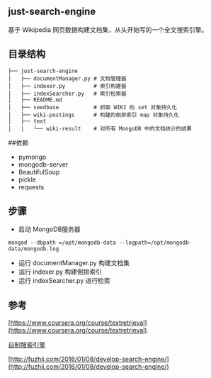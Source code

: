 ## just-search-engine

基于 Wikipedia 网页数据构建文档集，从头开始写的一个全文搜索引擎。

## 目录结构

```
├── just-search-engine
│   ├── documentManager.py # 文档管理器
│   ├── indexer.py         # 索引构建器
│   ├── indexSearcher.py   # 索引检索器
│   ├── README.md          
│   ├── seedbase           # 抓取 WIKI 的 set 对象持久化
│   ├── wiki-postings      # 构建的倒排索引 map 对象持久化
│   ├── text
│   │   └── wiki-result    # 对所有 MongoDB 中的文档统计的结果

```

##依赖

 + pymongo
 + mongodb-server
 + BeautifulSoup
 + pickle
 + requests

## 步骤
* 启动 MongoDB服务器

```
mongod --dbpath =/opt/mongodb-data --logpath=/opt/mongodb-data/mongodb.log
```

* 运行 documentManager.py 构建文档集
* 运行 indexer.py 构建倒排索引
* 运行 indexSearcher.py 进行检索

## 参考

[https://www.coursera.org/course/textretrieval](https://www.coursera.org/course/textretrieval)

[自制搜索引擎](http://book.douban.com/subject/26681675/)

[http://fuzhii.com/2016/01/08/develop-search-engine/](http://fuzhii.com/2016/01/08/develop-search-engine/)


